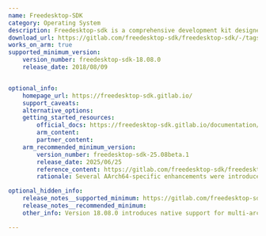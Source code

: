```yaml
---
name: Freedesktop-SDK
category: Operating System
description: Freedesktop-sdk is a comprehensive development kit designed to provide a consistent and reliable base runtime and build environment for developing and deploying applications on Linux-based operating systems.
download_url: https://gitlab.com/freedesktop-sdk/freedesktop-sdk/-/tags
works_on_arm: true
supported_minimum_version:
    version_number: freedesktop-sdk-18.08.0
    release_date: 2018/08/09


optional_info:
    homepage_url: https://freedesktop-sdk.gitlab.io/
    support_caveats:
    alternative_options:
    getting_started_resources:
        official_docs: https://freedesktop-sdk.gitlab.io/documentation/getting-started/
        arm_content:
        partner_content:
    arm_recommended_minimum_version:
        version_number: freedesktop-sdk-25.08beta.1
        release_date: 2025/06/25
        reference_content: https://gitlab.com/freedesktop-sdk/freedesktop-sdk/-/blob/master/NEWS.yml
        rationale: Several AArch64-specific enhancements were introduced in this version to improve build and runtime support. Assembly optimizations were enabled for libx265 on AArch64, ensuring performance parity with x86_64. Certain build flags were adjusted, including the disabling of gcs on AArch64 and the enabling of Pointer Authentication for improved security. In webrtc-audio-processing, NEON optimizations were selectively disabled on all platforms except AArch64, preserving performance where relevant. Continuous integration saw improvements with the inclusion of minimal systemd VM jobs for AArch64 (allowed to fail gracefully), and cleanup efforts removed redundant packaging steps such as duplicate manual publishing and unnecessary AArch64 compatibility runtime copying for x86_64. Additionally, support for the x86_64 to AArch64 Flatpak cross-toolchain was dropped, streamlining the build pipeline.

optional_hidden_info:
    release_notes__supported_minimum: https://gitlab.com/freedesktop-sdk/freedesktop-sdk/-/blob/master/NEWS.yml
    release_notes__recommended_minimum: 
    other_info: Version 18.08.0 introduces native support for multi-architecture builds, including AArch64, through enhanced GitLab CI capabilities.

---
```

